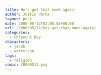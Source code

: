 ```yaml
---
title: He’s got that book again!
author: Justin Parks
layout: post
date: 2006-05-13T03:08:03+00:00
url: /2006/05/12/hes-got-that-book-again/
categories:
  - Chipmunk Bay
characters:
  - jacob
  - watterson
tags:
  - religion
comic: 20060513.png  
---
```

